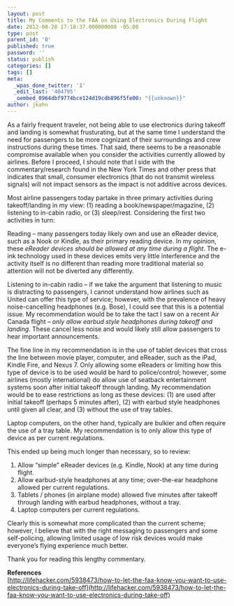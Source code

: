 ```yaml
---
layout: post
title: My Comments to the FAA on Using Electronics During Flight
date: 2012-08-28 17:18:37.000000000 -05:00
type: post
parent_id: '0'
published: true
password: ''
status: publish
categories: []
tags: []
meta:
  _wpas_done_twitter: '1'
  _edit_last: '404795'
  _oembed_0964dbf9774bce124d19cdb896f5fe00: "{{unknown}}"
author: jkahn
---
```

As a fairly frequent traveler, not being able to use electronics during takeoff and landing is somewhat frusturating, but at the same time I understand the need for passengers to be more cognizant of their surroundings and crew instructions during these times. That said, there seems to be a reasonable compromise available when you consider the activities currently allowed by airlines. Before I proceed, I should note that I side with the commentary/research found in the New York Times and other press that indicates that small, consumer electronics (that do not transmit wireless signals) will not impact sensors as the impact is not additive across devices.

Most airline passengers today partake in three primary activities during takeoff/landing in my view: (1) reading a book/newspaper/magazine, (2) listening to in-cabin radio, or (3) sleep/rest. Considering the first two activities in turn:

Reading – many passengers today likely own and use an eReader device, such as a Nook or Kindle, as their primary reading device. In my opinion, these _eReader devices should be allowed at any time during a flight_. The e-ink technology used in these devices emits very little interference and the activity itself is no different than reading more traditional material so attention will not be diverted any differently.

Listening to in-cabin radio – if we take the argument that listening to music is distracting to passengers, I cannot understand how airlines such as United can offer this type of service; however, with the prevalence of heavy noise-cancelling headphones (e.g. Bose), I could see that this is a potential issue. My recommendation would be to take the tact I saw on a recent Air Canada flight – _only allow earbud style headphones during takeoff and landing_. These cancel less noise and would likely still allow passengers to hear important announcements.

The fine line in my recommendation is in the use of tablet devices that cross the line between movie player, computer, and eReader, such as the iPad, Kindle Fire, and Nexus 7. Only allowing some eReaders or limiting how this type of device is to be used would be hard to police/control; however, some airlines (mostly international) do allow use of seatback entertainment systems soon after initial takeoff through landing. My recommendation would be to ease restrictions as long as these devices: (1) are used after initial takeoff (perhaps 5 minutes after), (2) with earbud style headphones until given all clear, and (3) without the use of tray tables.

Laptop computers, on the other hand, typically are bulkier and often require the use of a tray table. My recommendation is to only allow this type of device as per current regulations.

This ended up being much longer than necessary, so to review:

1.  Allow “simple” eReader devices (e.g. Kindle, Nook) at any time during flight.
2.  Allow earbud-style headphones at any time; over-the-ear headphone allowed per current regulations.
3.  Tablets / phones (in airplane mode) allowed five minutes after takeoff through landing with earbud headphones, without a tray.
4.  Laptop computers per current regulations.

Clearly this is somewhat more complicated than the current scheme; however, I believe that with the right messaging to passengers and some self-policing, allowing limited usage of low risk devices would make everyone’s flying experience much better.

Thank you for reading this lengthy commentary.

**References**  
[http://lifehacker.com/5938473/how-to-let-the-faa-know-you-want-to-use-electronics-during-take-off](http://lifehacker.com/5938473/how-to-let-the-faa-know-you-want-to-use-electronics-during-take-off)